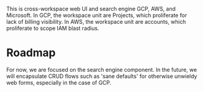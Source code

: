This is cross-workspace web UI and search engine GCP, AWS, and Microsoft. 
In GCP, the workspace unit are Projects, which proliferate for lack of 
billing visibility. In AWS, the workspace unit are accounts, which proliferate to
scope IAM blast radius.

# Roadmap 

For now, we are focused on the search engine component. In the future,
we will encapsulate CRUD flows such as 'sane defaults' for otherwise unwieldy
web forms, especially in the case of GCP.
